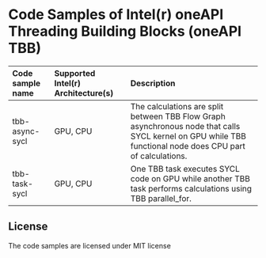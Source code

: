 # Code Samples of Intel(r) oneAPI Threading Building Blocks (oneAPI TBB)

| Code sample name                          | Supported Intel(r) Architecture(s) | Description
|:---                                       |:---                                |:---
| tbb-async-sycl             | GPU, CPU  | The calculations are split between TBB Flow Graph asynchronous node that calls SYCL kernel on GPU while TBB functional node does CPU part of calculations. 
| tbb-task-sycl              | GPU, CPU  | One TBB task executes SYCL code on GPU while another TBB task performs calculations using TBB parallel_for. 

## License  
The code samples are licensed under MIT license 
